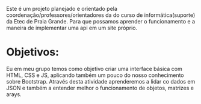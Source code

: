 Este é um projeto planejado e orientado pela coordenação/professores/orientadores da do curso de informática(suporte) da Etec de Praia Grande. 
Para que possamos aprender o funcionamento e a maneira de implementar uma api em um site próprio.

# Objetivos:

Eu em meu grupo temos como objetivo criar uma interface básica com HTML, CSS e JS, aplicando também um pouco do nosso conhecimento sobre Bootstrap.
Através desta atividade aprenderemos a lidar co dados em JSON e também a entender melhor o funcionamento de objetos, matrizes e arays.
